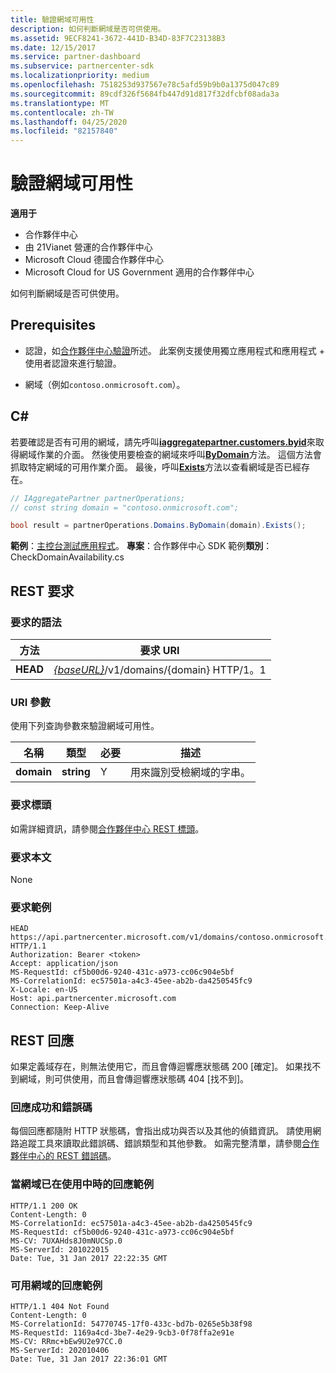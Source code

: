 ```yaml
---
title: 驗證網域可用性
description: 如何判斷網域是否可供使用。
ms.assetid: 9ECF8241-3672-441D-B34D-83F7C23138B3
ms.date: 12/15/2017
ms.service: partner-dashboard
ms.subservice: partnercenter-sdk
ms.localizationpriority: medium
ms.openlocfilehash: 7518253d937567e78c5afd59b9b0a1375d047c89
ms.sourcegitcommit: 89cdf326f5684fb447d91d817f32dfcbf08ada3a
ms.translationtype: MT
ms.contentlocale: zh-TW
ms.lasthandoff: 04/25/2020
ms.locfileid: "82157840"
---
```

# <a name="verify-domain-availability"></a>驗證網域可用性

**適用于**

- 合作夥伴中心
- 由 21Vianet 營運的合作夥伴中心
- Microsoft Cloud 德國合作夥伴中心
- Microsoft Cloud for US Government 適用的合作夥伴中心

如何判斷網域是否可供使用。

## <a name="prerequisites"></a>Prerequisites

- 認證，如[合作夥伴中心驗證](partner-center-authentication.md)所述。 此案例支援使用獨立應用程式和應用程式 + 使用者認證來進行驗證。

- 網域（例如`contoso.onmicrosoft.com`）。

## <a name="c"></a>C\#

若要確認是否有可用的網域，請先呼叫[**iaggregatepartner.customers.byid**](https://docs.microsoft.com/dotnet/api/microsoft.store.partnercenter.ipartner.domains)來取得網域作業的介面。 然後使用要檢查的網域來呼叫[**ByDomain**](https://docs.microsoft.com/dotnet/api/microsoft.store.partnercenter.domains.idomaincollection.bydomain)方法。 這個方法會抓取特定網域的可用作業介面。 最後，呼叫[**Exists**](https://docs.microsoft.com/dotnet/api/microsoft.store.partnercenter.domains.idomain.exists)方法以查看網域是否已經存在。

``` csharp
// IAggregatePartner partnerOperations;
// const string domain = "contoso.onmicrosoft.com";

bool result = partnerOperations.Domains.ByDomain(domain).Exists();
```

**範例**：[主控台測試應用程式](console-test-app.md)。 **專案**：合作夥伴中心 SDK 範例**類別**： CheckDomainAvailability.cs

## <a name="rest-request"></a>REST 要求

### <a name="request-syntax"></a>要求的語法

| 方法   | 要求 URI                                                              |
|----------|--------------------------------------------------------------------------|
| **HEAD** | [*{baseURL}*](partner-center-rest-urls.md)/v1/domains/{domain} HTTP/1。1 |

### <a name="uri-parameter"></a>URI 參數

使用下列查詢參數來驗證網域可用性。

| 名稱       | 類型       | 必要 | 描述                                   |
|------------|------------|----------|-----------------------------------------------|
| **domain** | **string** | Y        | 用來識別受檢網域的字串。 |

### <a name="request-headers"></a>要求標頭

如需詳細資訊，請參閱[合作夥伴中心 REST 標頭](headers.md)。

### <a name="request-body"></a>要求本文

None

### <a name="request-example"></a>要求範例

```http
HEAD https://api.partnercenter.microsoft.com/v1/domains/contoso.onmicrosoft.com HTTP/1.1
Authorization: Bearer <token>
Accept: application/json
MS-RequestId: cf5b00d6-9240-431c-a973-cc06c904e5bf
MS-CorrelationId: ec57501a-a4c3-45ee-ab2b-da4250545fc9
X-Locale: en-US
Host: api.partnercenter.microsoft.com
Connection: Keep-Alive
```

## <a name="rest-response"></a>REST 回應

如果定義域存在，則無法使用它，而且會傳迴響應狀態碼 200 [確定]。 如果找不到網域，則可供使用，而且會傳迴響應狀態碼 404 [找不到]。

### <a name="response-success-and-error-codes"></a>回應成功和錯誤碼

每個回應都隨附 HTTP 狀態碼，會指出成功與否以及其他的偵錯資訊。 請使用網路追蹤工具來讀取此錯誤碼、錯誤類型和其他參數。 如需完整清單，請參閱[合作夥伴中心的 REST 錯誤碼](error-codes.md)。

### <a name="response-example-for-when-the-domain-is-already-in-use"></a>當網域已在使用中時的回應範例

```http
HTTP/1.1 200 OK
Content-Length: 0
MS-CorrelationId: ec57501a-a4c3-45ee-ab2b-da4250545fc9
MS-RequestId: cf5b00d6-9240-431c-a973-cc06c904e5bf
MS-CV: 7UXAHds8J0mNUCSp.0
MS-ServerId: 201022015
Date: Tue, 31 Jan 2017 22:22:35 GMT
```

### <a name="response-example-for-when-the-domain-is-available"></a>可用網域的回應範例

```http
HTTP/1.1 404 Not Found
Content-Length: 0
MS-CorrelationId: 54770745-17f0-433c-bd7b-0265e5b38f98
MS-RequestId: 1169a4cd-3be7-4e29-9cb3-0f78ffa2e91e
MS-CV: RRmc+bEw9U2e97CC.0
MS-ServerId: 202010406
Date: Tue, 31 Jan 2017 22:36:01 GMT
```
